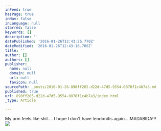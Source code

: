 ```yaml
---
inFeed: true
hasPage: true
inNav: false
inLanguage: null
starred: false
keywords: []
description: ''
datePublished: '2016-01-26T12:43:26.770Z'
dateModified: '2016-01-26T12:43:18.706Z'
title: ''
author: []
authors: []
publisher:
  name: null
  domain: null
  url: null
  favicon: null
sourcePath: _posts/2016-01-26-898ff285-d22d-47d5-9554-0878f1c4b7a3.md
published: true
url: 898ff285-d22d-47d5-9554-0878f1c4b7a3/index.html
_type: Article

---
```

My arm feels like shit.... I hope I don't have tendonitis again....MADABIDA!!!
![](https://the-grid-user-content.s3-us-west-2.amazonaws.com/768b0481-64e9-4d5b-8b01-26647a8ec0d0.JPG)